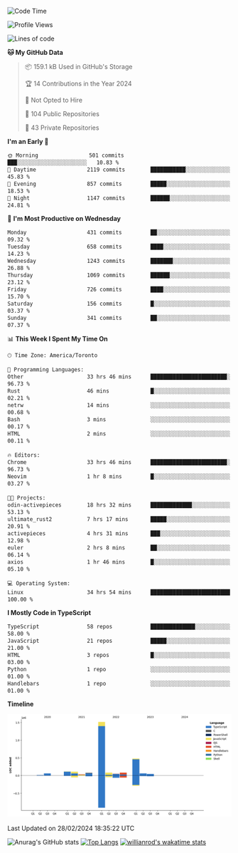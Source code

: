 <!--START_SECTION:waka-->
![Code Time](http://img.shields.io/badge/Code%20Time-1%2C258%20hrs%2034%20mins-blue)

![Profile Views](http://img.shields.io/badge/Profile%20Views-2-blue)

![Lines of code](https://img.shields.io/badge/From%20Hello%20World%20I%27ve%20Written-2.7%20million%20lines%20of%20code-blue)

**🐱 My GitHub Data** 

> 📦 159.1 kB Used in GitHub's Storage 
 > 
> 🏆 14 Contributions in the Year 2024
 > 
> 🚫 Not Opted to Hire
 > 
> 📜 104 Public Repositories 
 > 
> 🔑 43 Private Repositories 
 > 
**I'm an Early 🐤** 

```text
🌞 Morning                501 commits         ███░░░░░░░░░░░░░░░░░░░░░░   10.83 % 
🌆 Daytime                2119 commits        ███████████░░░░░░░░░░░░░░   45.83 % 
🌃 Evening                857 commits         █████░░░░░░░░░░░░░░░░░░░░   18.53 % 
🌙 Night                  1147 commits        ██████░░░░░░░░░░░░░░░░░░░   24.81 % 
```
📅 **I'm Most Productive on Wednesday** 

```text
Monday                   431 commits         ██░░░░░░░░░░░░░░░░░░░░░░░   09.32 % 
Tuesday                  658 commits         ████░░░░░░░░░░░░░░░░░░░░░   14.23 % 
Wednesday                1243 commits        ███████░░░░░░░░░░░░░░░░░░   26.88 % 
Thursday                 1069 commits        ██████░░░░░░░░░░░░░░░░░░░   23.12 % 
Friday                   726 commits         ████░░░░░░░░░░░░░░░░░░░░░   15.70 % 
Saturday                 156 commits         █░░░░░░░░░░░░░░░░░░░░░░░░   03.37 % 
Sunday                   341 commits         ██░░░░░░░░░░░░░░░░░░░░░░░   07.37 % 
```


📊 **This Week I Spent My Time On** 

```text
🕑︎ Time Zone: America/Toronto

💬 Programming Languages: 
Other                    33 hrs 46 mins      ████████████████████████░   96.73 % 
Rust                     46 mins             █░░░░░░░░░░░░░░░░░░░░░░░░   02.21 % 
netrw                    14 mins             ░░░░░░░░░░░░░░░░░░░░░░░░░   00.68 % 
Bash                     3 mins              ░░░░░░░░░░░░░░░░░░░░░░░░░   00.17 % 
HTML                     2 mins              ░░░░░░░░░░░░░░░░░░░░░░░░░   00.11 % 

🔥 Editors: 
Chrome                   33 hrs 46 mins      ████████████████████████░   96.73 % 
Neovim                   1 hr 8 mins         █░░░░░░░░░░░░░░░░░░░░░░░░   03.27 % 

🐱‍💻 Projects: 
odin-activepieces        18 hrs 32 mins      █████████████░░░░░░░░░░░░   53.13 % 
ultimate_rust2           7 hrs 17 mins       █████░░░░░░░░░░░░░░░░░░░░   20.91 % 
activepieces             4 hrs 31 mins       ███░░░░░░░░░░░░░░░░░░░░░░   12.98 % 
euler                    2 hrs 8 mins        ██░░░░░░░░░░░░░░░░░░░░░░░   06.14 % 
axios                    1 hr 46 mins        █░░░░░░░░░░░░░░░░░░░░░░░░   05.10 % 

💻 Operating System: 
Linux                    34 hrs 54 mins      █████████████████████████   100.00 % 
```

**I Mostly Code in TypeScript** 

```text
TypeScript               58 repos            ██████████████░░░░░░░░░░░   58.00 % 
JavaScript               21 repos            █████░░░░░░░░░░░░░░░░░░░░   21.00 % 
HTML                     3 repos             █░░░░░░░░░░░░░░░░░░░░░░░░   03.00 % 
Python                   1 repo              ░░░░░░░░░░░░░░░░░░░░░░░░░   01.00 % 
Handlebars               1 repo              ░░░░░░░░░░░░░░░░░░░░░░░░░   01.00 % 
```



**Timeline**

![Lines of Code chart](https://raw.githubusercontent.com/wise-introvert/wise-introvert/master/assets/bar_graph.png)


 Last Updated on 28/02/2024 18:35:22 UTC
<!--END_SECTION:waka-->

![Anurag's GitHub stats](https://github-readme-stats.vercel.app/api?username=wise-introvert&count_private=true&show_icons=true)
[![Top Langs](https://github-readme-stats.vercel.app/api/top-langs/?username=wise-introvert&langs_count=10)](https://github.com/anuraghazra/github-readme-stats)
[![willianrod's wakatime stats](https://github-readme-stats.vercel.app/api/wakatime?username=wiseintrovert)](https://github.com/anuraghazra/github-readme-stats)
